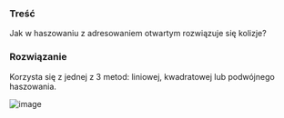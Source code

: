 ### Treść
Jak w haszowaniu z adresowaniem otwartym rozwiązuje się kolizje?

### Rozwiązanie
Korzysta się z jednej z 3 metod: liniowej, kwadratowej lub podwójnego haszowania.

![image](https://user-images.githubusercontent.com/11476062/63283565-db8d9600-c2b1-11e9-9860-95704ef15890.png)
